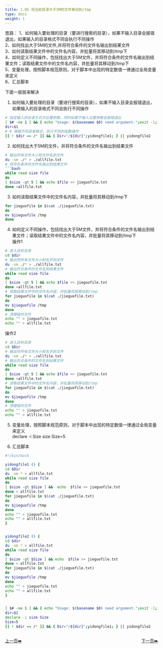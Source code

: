 ```yaml
---
title: 1.05 将当前目录大于5M的文件移动到/tmp 
type: docs
weight: 1
---
```


思路：
1、如何输入要处理的目录（要进行搜索的目录），如果不输入目录会报错退出，如果输入的目录格式不同会执行不同操作   
2、如何找出大于5M的文件,并将符合条件的文件名输出到结果文件   
3、如何读取结果文件中的文件名内容，并批量将其移动到/tmp下   
4、如何定义不同操作，包括找出大于5M文件，并将符合条件的文件名输出到结果文件；读取结果文件中的文件名内容，并批量将其移动到/tmp下  
5、变量处理，按照脚本规范原则，对于脚本中出现的特定数值一律通过全局变量来定义   
6、汇总脚本       

下面一层层来解决   
1) 如何输入要处理的目录（要进行搜索的目录），如果不输入目录会报错退出，如果输入的目录格式不同会执行不同操作  
```bash
# 指定输入的目录方式为位置参数，同时如果不输入位置参数会报错退出
[ $# -ne 1 ] && { echo "Usage: $(basename $0) need argument.";exit -1; }
dir=$1
# # 根据不同目录格式，执行不同的函数操作
[[ ! $dir == /* ]] && { Dir="/${dir}";yidongfile1; } || yidongfile2     
```   

2) 如何找出大于5M的文件，并将符合条件的文件名输出到结果文件   
```bash
# 输出所有文件大小和文件名到文件   
du -sm ./* > ./allfile.txt   
# 将符合条件的文件名输出到结果文件   
```bash
while read size file 
do
[ $size -gt 5 ] && echo $file >> jieguofile.txt
done <allfile.txt
```  

3) 如何读取结果文件中的文件名内容，并批量将其移动到/tmp下   
```bash
for jieguofile in $(cat ./jieguofile.txt)
do
mv $jieguofile /tmp
done
```   

4) 如何定义不同操作，包括找出大于5M文件，并将符合条件的文件名输出到结果文件；读取结果文件中的文件名内容，并批量将其移动到/tmp下   
操作1   
```bash   
# 进入目标目录  
cd $dir   
# 输出符所有文件大小和名字到文件   
du -sm ./* > ./allfile.txt
# 输出符合条件的文件名到结果文件
while read size file 
do
[ $size -gt 5 ] && echo $file >> jieguofile.txt
done <allfile.txt  
# 读取结果文件中的文件名内容，并批量将其移动到/tmp
for jieguofile in $(cat ./jieguofile.txt)
do
mv $jieguofile /tmp
done
# 清理临时文件   
echo "" > jieguofile.txt
echo "" > allfile.txt
```   

操作2   
```bash
# 进入目标目录  
cd $Dir   
# 输出符所有文件大小和名字到文件   
du -sm ./* > ./allfile.txt
# 输出符合条件的文件名到结果文件
while read size file 
do
[ $size -gt 5 ] && echo $file >> jieguofile.txt
done <allfile.txt  
# 读取结果文件中的文件名内容，并批量将其移动到/tmp
for jieguofile in $(cat ./jieguofile.txt)
do
mv $jieguofile /tmp
done
# 清理临时文件   
echo "" > jieguofile.txt
echo "" > allfile.txt
```   

5) 变量处理，按照脚本规范原则，对于脚本中出现的特定数值一律通过全局变量来定义   
declare -i Size size
Size=5

6) 汇总脚本   
```bash
#!/bin/bash

yidongfile1 () {
cd $Dir   
du -sm * > allfile.txt
while read size file 
do
[ $size -gt $Size ] &&  echo  $file >> jieguofile.txt
done < allfile.txt
for jieguofile in $(cat ./jieguofile.txt)
do
mv $jieguofile /tmp
done
echo "" > jieguofile.txt
echo "" > allfile.txt
}


yidongfile2 () {
cd $dir   
du -sm * > allfile.txt
while read size file 
do
[ $size -gt $Size ] && echo  $file >> jieguofile.txt
done < allfile.txt  
for jieguofile in $(cat ./jieguofile.txt)
do
mv $jieguofile /tmp
done
echo "" > jieguofile.txt
echo "" > allfile.txt
}


[ $# -ne 1 ] && { echo "Usage: $(basename $0) need argument.";exit -1; }
dir=$1
declare -i size Size
Size=5
[[ ! $dir == /* ]] && { Dir="/${dir}";yidongfile1; } || yidongfile2
```  

 


<div style="display: flex;justify-content: space-between;align-items: center;">
<p><a href="https://books.linuxwt.com/linuxwtsbc/ChapterOne/shell4">上一页➡️</a></p>
<p><a href="https://books.linuxwt.com/linuxwtsbc/ChapterOne/shell6">下一页➡️</a></p>
</div>